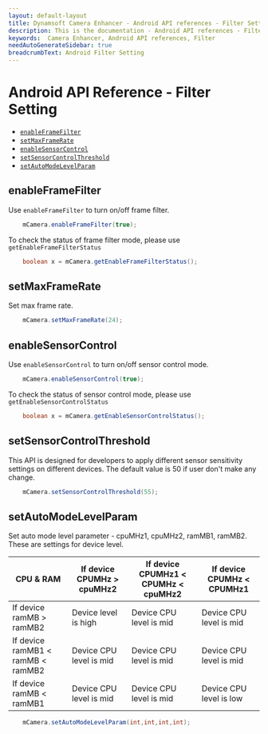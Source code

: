 ```yaml
---
layout: default-layout
title: Dynamsoft Camera Enhancer - Android API references - Filter Setting
description: This is the documentation - Android API references - Filter Setting page of Dynamsoft Camera Enhancer.
keywords:  Camera Enhancer, Android API references, Filter
needAutoGenerateSidebar: true
breadcrumbText: Android Filter Setting
---
```


# Android API Reference - Filter Setting

- [`enableFrameFilter`](#framefilter)
- [`setMaxFrameRate`](#setmaxframerate)
- [`enableSensorControl`](#sensorcontrol)
- [`setSensorControlThreshold`](#setsensorcontrolthreshold)
- [`setAutoModeLevelParam`](#setautomodelevelparam)

## enableFrameFilter

Use `enableFrameFilter` to turn on/off frame filter. 
```java
    mCamera.enableFrameFilter(true);
```
To check the status of frame filter mode, please use `getEnableFrameFilterStatus`
```java
    boolean x = mCamera.getEnableFrameFilterStatus();
```

## setMaxFrameRate

Set max frame rate.
```java
    mCamera.setMaxFrameRate(24);
```

## enableSensorControl

Use `enableSensorControl` to turn on/off sensor control mode. 
```java
    mCamera.enableSensorControl(true);
```
To check the status of sensor control mode, please use `getEnableSensorControlStatus`
```java
    boolean x = mCamera.getEnableSensorControlStatus();
```

## setSensorControlThreshold

This API is designed for developers to apply different sensor sensitivity settings on different devices. The default value is 50 if user don't make any change.
```java
    mCamera.setSensorControlThreshold(55);
```

## setAutoModeLevelParam
Set auto mode level parameter - cpuMHz1, cpuMHz2, ramMB1, ramMB2. These are settings for device level. 

| CPU & RAM | If device CPUMHz > cpuMHz2 | If device CPUMHz1 < CPUMHz < cpuMHz2 | If device CPUMHz < CPUMHz1 |
|--|--|--|--|
| If device ramMB > ramMB2 | Device level is high | Device CPU level is mid | Device CPU level is mid |
| If device ramMB1 < ramMB < ramMB2 | Device CPU level is mid | Device CPU level is mid | Device CPU level is mid |
| If device ramMB < ramMB1 | Device CPU level is mid | Device CPU level is mid | Device CPU level is low |

```java
    mCamera.setAutoModeLevelParam(int,int,int,int);
```
